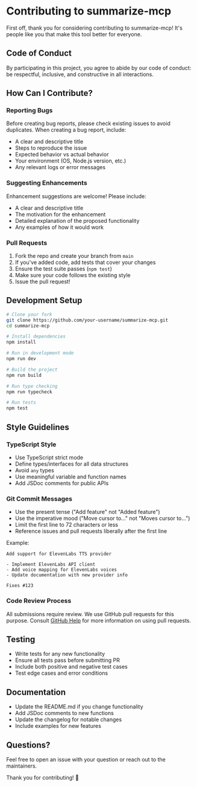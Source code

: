 # Contributing to summarize-mcp

First off, thank you for considering contributing to summarize-mcp! It's people like you that make this tool better for everyone.

## Code of Conduct

By participating in this project, you agree to abide by our code of conduct: be respectful, inclusive, and constructive in all interactions.

## How Can I Contribute?

### Reporting Bugs

Before creating bug reports, please check existing issues to avoid duplicates. When creating a bug report, include:

- A clear and descriptive title
- Steps to reproduce the issue
- Expected behavior vs actual behavior
- Your environment (OS, Node.js version, etc.)
- Any relevant logs or error messages

### Suggesting Enhancements

Enhancement suggestions are welcome! Please include:

- A clear and descriptive title
- The motivation for the enhancement
- Detailed explanation of the proposed functionality
- Any examples of how it would work

### Pull Requests

1. Fork the repo and create your branch from `main`
2. If you've added code, add tests that cover your changes
3. Ensure the test suite passes (`npm test`)
4. Make sure your code follows the existing style
5. Issue the pull request!

## Development Setup

```bash
# Clone your fork
git clone https://github.com/your-username/summarize-mcp.git
cd summarize-mcp

# Install dependencies
npm install

# Run in development mode
npm run dev

# Build the project
npm run build

# Run type checking
npm run typecheck

# Run tests
npm test
```

## Style Guidelines

### TypeScript Style

- Use TypeScript strict mode
- Define types/interfaces for all data structures
- Avoid `any` types
- Use meaningful variable and function names
- Add JSDoc comments for public APIs

### Git Commit Messages

- Use the present tense ("Add feature" not "Added feature")
- Use the imperative mood ("Move cursor to..." not "Moves cursor to...")
- Limit the first line to 72 characters or less
- Reference issues and pull requests liberally after the first line

Example:
```
Add support for ElevenLabs TTS provider

- Implement ElevenLabs API client
- Add voice mapping for ElevenLabs voices
- Update documentation with new provider info

Fixes #123
```

### Code Review Process

All submissions require review. We use GitHub pull requests for this purpose. Consult [GitHub Help](https://help.github.com/articles/about-pull-requests/) for more information on using pull requests.

## Testing

- Write tests for any new functionality
- Ensure all tests pass before submitting PR
- Include both positive and negative test cases
- Test edge cases and error conditions

## Documentation

- Update the README.md if you change functionality
- Add JSDoc comments to new functions
- Update the changelog for notable changes
- Include examples for new features

## Questions?

Feel free to open an issue with your question or reach out to the maintainers.

Thank you for contributing! 🎉